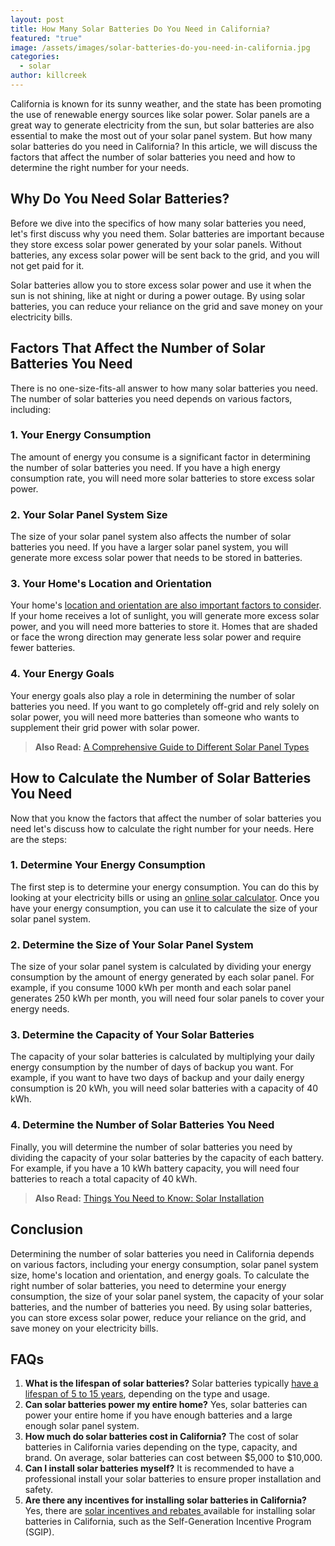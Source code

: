 ```yaml
---
layout: post
title: How Many Solar Batteries Do You Need in California?
featured: "true"
image: /assets/images/solar-batteries-do-you-need-in-california.jpg
categories:
  - solar
author: killcreek
---
```


California is known for its sunny weather, and the state has been promoting the use of renewable energy sources like solar power. Solar panels are a great way to generate electricity from the sun, but solar batteries are also essential to make the most out of your solar panel system. But how many solar batteries do you need in California? In this article, we will discuss the factors that affect the number of solar batteries you need and how to determine the right number for your needs.

## Why Do You Need Solar Batteries?

Before we dive into the specifics of how many solar batteries you need, let's first discuss why you need them. Solar batteries are important because they store excess solar power generated by your solar panels. Without batteries, any excess solar power will be sent back to the grid, and you will not get paid for it.

Solar batteries allow you to store excess solar power and use it when the sun is not shining, like at night or during a power outage. By using solar batteries, you can reduce your reliance on the grid and save money on your electricity bills.

## Factors That Affect the Number of Solar Batteries You Need

There is no one-size-fits-all answer to how many solar batteries you need. The number of solar batteries you need depends on various factors, including:

### 1. Your Energy Consumption

The amount of energy you consume is a significant factor in determining the number of solar batteries you need. If you have a high energy consumption rate, you will need more solar batteries to store excess solar power.

### 2. Your Solar Panel System Size

The size of your solar panel system also affects the number of solar batteries you need. If you have a larger solar panel system, you will generate more excess solar power that needs to be stored in batteries.

### 3. Your Home's Location and Orientation

Your home's [location and orientation are also important factors to consider](/solar-energy-a-comprehensive-guide-to-installation-benefits-and-cost/#:~:text=This%20involves%20evaluating%20the%20amount%20of%20sunlight%20the%20location%20receives). If your home receives a lot of sunlight, you will generate more excess solar power, and you will need more batteries to store it. Homes that are shaded or face the wrong direction may generate less solar power and require fewer batteries.

### 4. Your Energy Goals

Your energy goals also play a role in determining the number of solar batteries you need. If you want to go completely off-grid and rely solely on solar power, you will need more batteries than someone who wants to supplement their grid power with solar power.

> **A﻿lso Read:** [A Comprehensive Guide to Different Solar Panel Types](/a-comprehensive-guide-to-different-solar-panel-types/)

## How to Calculate the Number of Solar Batteries You Need

Now that you know the factors that affect the number of solar batteries you need let's discuss how to calculate the right number for your needs. Here are the steps:

### 1. Determine Your Energy Consumption

The first step is to determine your energy consumption. You can do this by looking at your electricity bills or using an [online solar calculator](/solar-calculator/). Once you have your energy consumption, you can use it to calculate the size of your solar panel system.

### 2. Determine the Size of Your Solar Panel System

The size of your solar panel system is calculated by dividing your energy consumption by the amount of energy generated by each solar panel. For example, if you consume 1000 kWh per month and each solar panel generates 250 kWh per month, you will need four solar panels to cover your energy needs.

### 3. Determine the Capacity of Your Solar Batteries

The capacity of your solar batteries is calculated by multiplying your daily energy consumption by the number of days of backup you want. For example, if you want to have two days of backup and your daily energy consumption is 20 kWh, you will need solar batteries with a capacity of 40 kWh.

### 4. Determine the Number of Solar Batteries You Need

Finally, you will determine the number of solar batteries you need by dividing the capacity of your solar batteries by the capacity of each battery. For example, if you have a 10 kWh battery capacity, you will need four batteries to reach a total capacity of 40 kWh.

> **A﻿lso Read:** [Things You Need to Know: Solar Installation](/thing-you-need-to-know-solar-installation/)

## Conclusion

Determining the number of solar batteries you need in California depends on various factors, including your energy consumption, solar panel system size, home's location and orientation, and energy goals. To calculate the right number of solar batteries, you need to determine your energy consumption, the size of your solar panel system, the capacity of your solar batteries, and the number of batteries you need. By using solar batteries, you can store excess solar power, reduce your reliance on the grid, and save money on your electricity bills.

## FAQs

1. **What is the lifespan of solar batteries?** Solar batteries typically [have a lifespan of 5 to 15 years](/what-is-the-life-expectancy-of-a-solar-battery/), depending on the type and usage.
2. **Can solar batteries power my entire home?** Yes, solar batteries can power your entire home if you have enough batteries and a large enough solar panel system.
3. **How much do solar batteries cost in California?** The cost of solar batteries in California varies depending on the type, capacity, and brand. On average, solar batteries can cost between $5,000 to $10,000.
4. **Can I install solar batteries myself?** It is recommended to have a professional install your solar batteries to ensure proper installation and safety.
5. **Are there any incentives for installing solar batteries in California?** Yes, there are [solar incentives and rebates ](/understanding-solar-rebates-how-they-work-and-how-to-get-them/)available for installing solar batteries in California, such as the Self-Generation Incentive Program (SGIP).

